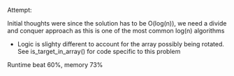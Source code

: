 Attempt:

Initial thoughts were since the solution has to be O(log(n)), we need a divide and conquer approach as this is one of the most common log(n) algorithms

- Logic is slighty different to account for the array possibly being rotated. See is_target_in_array() for code specific to this problem


Runtime beat 60%, memory 73%